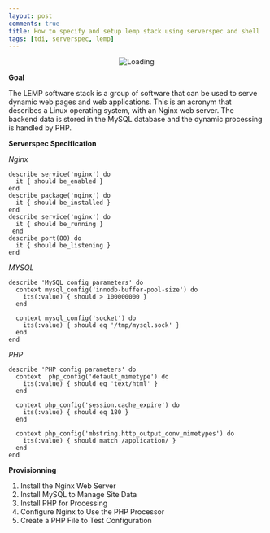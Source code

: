 ```yaml
---
layout: post
comments: true
title: How to specify and setup lemp stack using serverspec and shell
tags: [tdi, serverspec, lemp]
---
```


<p align="center">
  <img alt="Loading" src="https://d3ohwog8xeymzc.cloudfront.net/wp-content/uploads/2017/01/28110822/lemp-ubuntu.jpg">
</p>

**Goal**

The LEMP software stack is a group of software that can be used to serve dynamic web pages and web applications. This is an acronym that describes a Linux operating system, with an Nginx web server. The backend data is stored in the MySQL database and the dynamic processing is handled by PHP.

**Serverspec Specification**

_Nginx_

  ```
  describe service('nginx') do
    it { should be_enabled }
  end
  describe package('nginx') do
    it { should be_installed }
  end
  describe service('nginx') do
    it { should be_running }
   end
  describe port(80) do
    it { should be_listening }
  end
  ```
_MYSQL_

  ```
  describe 'MySQL config parameters' do
    context mysql_config('innodb-buffer-pool-size') do
      its(:value) { should > 100000000 }
    end

    context mysql_config('socket') do
      its(:value) { should eq '/tmp/mysql.sock' }
    end
  end
  ```
_PHP_

  ```
  describe 'PHP config parameters' do
    context  php_config('default_mimetype') do
      its(:value) { should eq 'text/html' }
    end

    context php_config('session.cache_expire') do
      its(:value) { should eq 180 }
    end

    context php_config('mbstring.http_output_conv_mimetypes') do
      its(:value) { should match /application/ }
    end
  end
  ```

**Provisionning**
1. Install the Nginx Web Server
2. Install MySQL to Manage Site Data
3. Install PHP for Processing
4. Configure Nginx to Use the PHP Processor
5. Create a PHP File to Test Configuration
